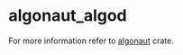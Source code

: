# algonaut_algod

For more information refer to [algonaut](https://crates.io/crates/algonaut) crate.

